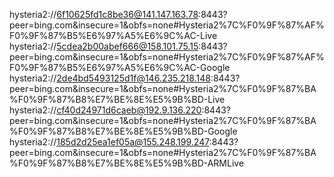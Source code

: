 hysteria2://6f10625fd1c8be36@141.147.163.78:8443?peer=bing.com&insecure=1&obfs=none#Hysteria2%7C%F0%9F%87%AF%F0%9F%87%B5%E6%97%A5%E6%9C%AC-Live
hysteria2://5cdea2b00abef666@158.101.75.15:8443?peer=bing.com&insecure=1&obfs=none#Hysteria2%7C%F0%9F%87%AF%F0%9F%87%B5%E6%97%A5%E6%9C%AC-Google
hysteria2://2de4bd5493125d1f@146.235.218.148:8443?peer=bing.com&insecure=1&obfs=none#Hysteria2%7C%F0%9F%87%BA%F0%9F%87%B8%E7%BE%8E%E5%9B%BD-Live
hysteria2://cf40d24971d6caeb@192.9.136.220:8443?peer=bing.com&insecure=1&obfs=none#Hysteria2%7C%F0%9F%87%BA%F0%9F%87%B8%E7%BE%8E%E5%9B%BD-Google
hysteria2://185d2d25ea1ef05a@155.248.199.247:8443?peer=bing.com&insecure=1&obfs=none#Hysteria2%7C%F0%9F%87%BA%F0%9F%87%B8%E7%BE%8E%E5%9B%BD-ARMLive